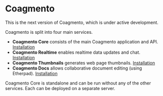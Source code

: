 # Coagmento #

This is the next version of Coagmento, which is under active development.

Coagmento is split into four main services.

- **Coagmento Core** consists of the main Coagmento application and API. [Installation](core/readme.md)
- **Coagmento Realtime** enables realtime data updates and chat. [Installation](realtime/readme.md)
- **Coagmento Thumbnails** generates web page thumbnails. [Installation](thunbnail/readme.md)
- **Coagmento Docs** allows collaborative document editing (using Etherpad). [Installation]()

Coagmento Core is standalone and can be run without any of the other services. Each can be deployed on a separate server.